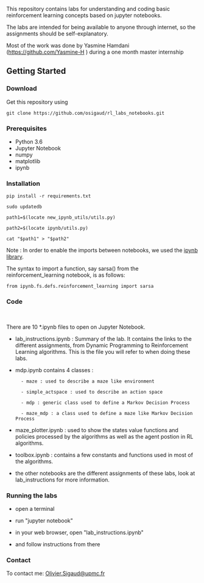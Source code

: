 
This repository contains labs for understanding and coding basic reinforcement learning concepts based on jupyter notebooks.

The labs are intended for being available to anyone through internet, so the assignments should be self-explanatory.

Most of the work was done by Yasmine Hamdani (https://github.com/Yasmine-H ) during a one month master internship

## Getting Started

### Download 

Get this repository using

```
git clone https://github.com/osigaud/rl_labs_notebooks.git
```

### Prerequisites

* Python 3.6
* Jupyter Notebook
* numpy
* matplotlib
* ipynb

### Installation

```
pip install -r requirements.txt

sudo updatedb

path1=$(locate new_ipynb_utils/utils.py)

path2=$(locate ipynb/utils.py)

cat "$path1" > "$path2"

```

Note : In order to enable the imports between notebooks, we used the [ipynb library](https://github.com/ipython/ipynb). 

The syntax to import a function, say sarsa() from the reinforcement_learning notebook, is as follows:

``` 
from ipynb.fs.defs.reinforcement_learning import sarsa
```

### Code


<br> 

There are 10 *.ipynb files to open on Jupyter Notebook.

* lab_instructions.ipynb : Summary of the lab. It contains the links to the different assignments, from Dynamic Programming to Reinforcement Learning algorithms. This is the file you will refer to when doing these labs.

* mdp.ipynb contains 4 classes :

		- maze : used to describe a maze like environment 
		
		- simple_actspace : used to describe an action space
		
		- mdp : generic class used to define a Markov Decision Process

		- maze_mdp : a class used to define a maze like Markov Decision Process

* maze_plotter.ipynb : used to show the states value functions and policies processed by the algorithms as well as the agent postion in RL algorithms.

* toolbox.ipynb : contains a few constants and functions used in most of the algorithms.
		

* the other notebooks are the different assignments of these labs, look at lab_instructions for more information.

### Running the labs

* open a terminal

* run "jupyter notebook"

* in your web browser, open "lab_instructions.ipynb"

* and follow instructions from there

### Contact

To contact me: Olivier.Sigaud@upmc.fr

